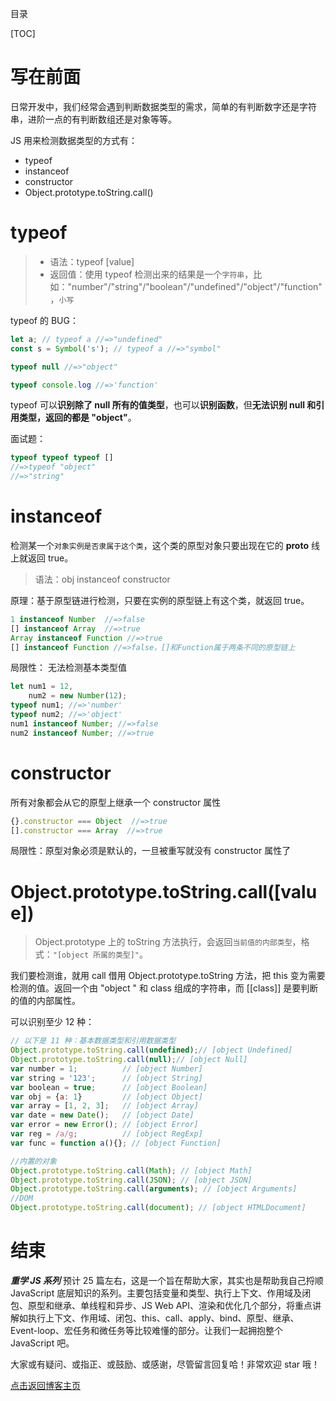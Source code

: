 目录

[TOC]


# 写在前面
日常开发中，我们经常会遇到判断数据类型的需求，简单的有判断数字还是字符串，进阶一点的有判断数组还是对象等等。

JS 用来检测数据类型的方式有：
- typeof
- instanceof
- constructor
- Object.prototype.toString.call()


# typeof
>- 语法：typeof [value] 
>- 返回值：使用 typeof 检测出来的结果是一个`字符串`，比如："number"/"string"/"boolean"/"undefined"/"object"/"function"，`小写`

typeof 的 BUG：
```js
let a; // typeof a //=>"undefined"
const s = Symbol('s'); // typeof a //=>"symbol"

typeof null //=>"object"

typeof console.log //=>'function'
```
typeof 可以**识别除了 null 所有的值类型**，也可以**识别函数**，但**无法识别 null 和引用类型，返回的都是 "object"**。

面试题：
```js
typeof typeof typeof [] 
//=>typeof "object"
//=>"string"
```


# instanceof
检测某一个`对象实例是否隶属于这个类`，这个类的原型对象只要出现在它的 __proto__ 线上就返回 true。
>语法：obj instanceof constructor

原理：基于原型链进行检测，只要在实例的原型链上有这个类，就返回 true。

```js
1 instanceof Number  //=>false
[] instanceof Array  //=>true
Array instanceof Function //=>true
[] instanceof Function //=>false，[]和Function属于两条不同的原型链上
```
局限性：
无法检测基本类型值
```js
let num1 = 12,
    num2 = new Number(12);
typeof num1; //=>'number'
typeof num2; //=>'object'
num1 instanceof Number; //=>false
num2 instanceof Number; //=>true
```

# constructor
所有对象都会从它的原型上继承一个 constructor 属性
```js
{}.constructor === Object  //=>true
[].constructor === Array  //=>true
```
局限性：原型对象必须是默认的，一旦被重写就没有 constructor 属性了


# Object.prototype.toString.call([value])
> Object.prototype 上的 toString 方法执行，会返回`当前值的内部类型`，格式：`"[object 所属的类型]"`。

我们要检测谁，就用 call 借用 Object.prototype.toString 方法，把 this 变为需要检测的值。返回一个由 "object " 和 class 组成的字符串，而 \[[class]] 是要判断的值的内部属性。


可以识别至少 12 种：
```js
// 以下是 11 种：基本数据类型和引用数据类型
Object.prototype.toString.call(undefined);// [object Undefined]
Object.prototype.toString.call(null);// [object Null]
var number = 1;          // [object Number]
var string = '123';      // [object String]
var boolean = true;      // [object Boolean]
var obj = {a: 1}         // [object Object]
var array = [1, 2, 3];   // [object Array]
var date = new Date();   // [object Date]
var error = new Error(); // [object Error]
var reg = /a/g;          // [object RegExp]
var func = function a(){}; // [object Function]

//内置的对象
Object.prototype.toString.call(Math); // [object Math]
Object.prototype.toString.call(JSON); // [object JSON]
Object.prototype.toString.call(arguments); // [object Arguments]
//DOM
Object.prototype.toString.call(document); // [object HTMLDocument]
```




# 结束
***重学 JS 系列*** 预计 25 篇左右，这是一个旨在帮助大家，其实也是帮助我自己捋顺 JavaScript 底层知识的系列。主要包括变量和类型、执行上下文、作用域及闭包、原型和继承、单线程和异步、JS Web API、渲染和优化几个部分，将重点讲解如执行上下文、作用域、闭包、this、call、apply、bind、原型、继承、Event-loop、宏任务和微任务等比较难懂的部分。让我们一起拥抱整个 JavaScript 吧。

大家或有疑问、或指正、或鼓励、或感谢，尽管留言回复哈！非常欢迎 star 哦！

[点击返回博客主页](https://github.com/chenchen0224/webfrontend-space)